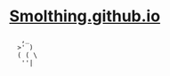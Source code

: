 # [Smolthing.github.io](https://smolthing.github.io/frontend/)

```
   ,_
  >' )
  ( ( \ 
   ''|
```